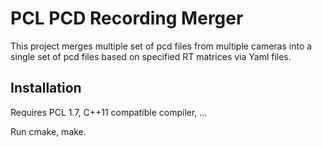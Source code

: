 # PCL PCD Recording Merger

This project merges multiple set of pcd files from multiple cameras into a single set of pcd files based on specified RT matrices via Yaml files.

## Installation

Requires PCL 1.7, C++11 compatible compiler, ...

Run cmake, make.

